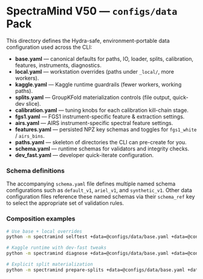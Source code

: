 # SpectraMind V50 — `configs/data` Pack

This directory defines the Hydra-safe, environment-portable data configuration used across the CLI:

- **base.yaml** — canonical defaults for paths, IO, loader, splits, calibration, features, instruments, diagnostics.
- **local.yaml** — workstation overrides (paths under `_local/`, more workers).
- **kaggle.yaml** — Kaggle runtime guardrails (fewer workers, working paths).
- **splits.yaml** — GroupKFold materialization controls (file output, quick-dev slice).
- **calibration.yaml** — tuning knobs for each calibration kill-chain stage.
- **fgs1.yaml** — FGS1 instrument-specific feature & extraction settings.
- **airs.yaml** — AIRS instrument-specific spectral feature settings.
- **features.yaml** — persisted NPZ key schemas and toggles for `fgs1_white` / `airs_bins`.
- **paths.yaml** — skeleton of directories the CLI can pre-create for you.
- **schema.yaml** — runtime schemas for validators and integrity checks.
- **dev_fast.yaml** — developer quick-iterate configuration.

### Schema definitions

The accompanying `schema.yaml` file defines multiple named schema configurations
such as `default_v1`, `ariel_v1`, and `synthetic_v1`. Other data configuration
files reference these named schemas via their `schema_ref` key to select the
appropriate set of validation rules.

### Composition examples

```bash
# Use base + local overrides
python -m spectramind selftest +data=@configs/data/base.yaml +data=@configs/data/local.yaml

# Kaggle runtime with dev-fast tweaks
python -m spectramind diagnose +data=@configs/data/base.yaml +data=@configs/data/kaggle.yaml +data=@configs/data/dev_fast.yaml

# Explicit split materialization
python -m spectramind prepare-splits +data=@configs/data/base.yaml +data=@configs/data/splits.yaml
```
